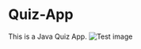 # Quiz-App
This is a Java Quiz App.
![Test image]([[https://web.whatsapp.com/53c08f90-290a-4443-9aef-a8febf53eb71](https://drive.google.com/file/d/1ydMLE0ynYkD2JElyZipNgnhImJDljF37/view?usp=sharing)](https://drive.google.com/file/d/1ydMLE0ynYkD2JElyZipNgnhImJDljF37/view?usp=sharing))
